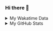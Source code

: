 ### Hi there 👋

<!--
**cdfmlr/cdfmlr** is a ✨ _special_ ✨ repository because its `README.md` (this file) appears on your GitHub profile.

Here are some ideas to get you started:

- 🔭 I’m currently working on ...
- 🌱 I’m currently learning ...
- 👯 I’m looking to collaborate on ...
- 🤔 I’m looking for help with ...
- 💬 Ask me about ...
- 📫 How to reach me: ...
- 😄 Pronouns: ...
- ⚡ Fun fact: ...
-->

<details>

<summary>My Wakatime Data</summary>

<!--START_SECTION:waka-->
![Lines of code](https://img.shields.io/badge/From%20Hello%20World%20I%27ve%20Written-603390%20lines%20of%20code-blue)

**🐱 My Github Data** 

> 🏆 36 Contributions in the Year 2021
 > 
> 📦 233.2 kB Used in Github's Storage 
 > 
> 🚫 Not Opted to Hire
 > 
> 📜 32 Public Repositories 
 > 
> 🔑 6 Private Repositories  
 > 
**I'm an Early 🐤** 

```text
🌞 Morning    170 commits    ██████░░░░░░░░░░░░░░░░░░░   25.11% 
🌆 Daytime    253 commits    █████████░░░░░░░░░░░░░░░░   37.37% 
🌃 Evening    242 commits    █████████░░░░░░░░░░░░░░░░   35.75% 
🌙 Night      12 commits     ░░░░░░░░░░░░░░░░░░░░░░░░░   1.77%

```
📅 **I'm Most Productive on Tuesday** 

```text
Monday       80 commits     ███░░░░░░░░░░░░░░░░░░░░░░   11.82% 
Tuesday      118 commits    ████░░░░░░░░░░░░░░░░░░░░░   17.43% 
Wednesday    99 commits     ███░░░░░░░░░░░░░░░░░░░░░░   14.62% 
Thursday     78 commits     ███░░░░░░░░░░░░░░░░░░░░░░   11.52% 
Friday       107 commits    ████░░░░░░░░░░░░░░░░░░░░░   15.81% 
Saturday     101 commits    ███░░░░░░░░░░░░░░░░░░░░░░   14.92% 
Sunday       94 commits     ███░░░░░░░░░░░░░░░░░░░░░░   13.88%

```


📊 **This Week I Spent My Time On** 

```text
⌚︎ Time Zone: Asia/Shanghai

```

**I Mostly Code in Go** 

```text
Go                       9 repos             ██████░░░░░░░░░░░░░░░░░░░   26.47% 
Python                   8 repos             ██████░░░░░░░░░░░░░░░░░░░   23.53% 
Java                     4 repos             ███░░░░░░░░░░░░░░░░░░░░░░   11.76% 
HTML                     2 repos             █░░░░░░░░░░░░░░░░░░░░░░░░   5.88% 
C#                       2 repos             █░░░░░░░░░░░░░░░░░░░░░░░░   5.88%

```



<!--END_SECTION:waka-->

</details>

<details>
 
 <summary>My GitHub Stats</summary>

[![CDFMLR's github stats](https://github-readme-stats.vercel.app/api?username=cdfmlr&count_private=true&show_icons=true)](https://github.com/anuraghazra/github-readme-stats)

</details>
